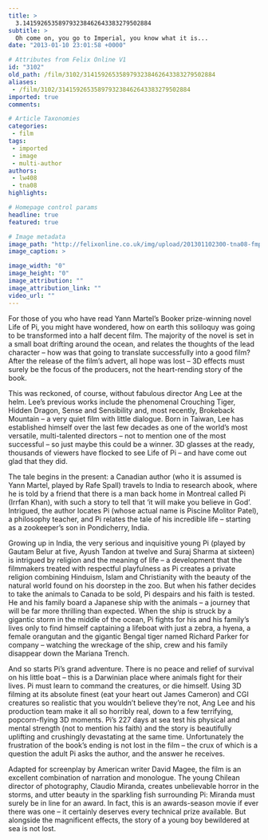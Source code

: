 ```yaml
---
title: >
  3.141592653589793238462643383279502884
subtitle: >
  Oh come on, you go to Imperial, you know what it is...
date: "2013-01-10 23:01:58 +0000"

# Attributes from Felix Online V1
id: "3102"
old_path: /film/3102/3141592653589793238462643383279502884
aliases:
 - /film/3102/3141592653589793238462643383279502884
imported: true
comments:

# Article Taxonomies
categories:
 - film
tags:
 - imported
 - image
 - multi-author
authors:
 - lw408
 - tna08
highlights:

# Homepage control params
headline: true
featured: true

# Image metadata
image_path: "http://felixonline.co.uk/img/upload/201301102300-tna08-fmp-life-of-pi.jpg"
image_caption: >

image_width: "0"
image_height: "0"
image_attribution: ""
image_attribution_link: ""
video_url: ""
---
```


For those of you who have read Yann Martel’s Booker prize-winning novel Life of Pi, you might have wondered, how on earth this soliloquy was going to be transformed into a half decent film. The majority of the novel is set in a small boat drifting around the ocean, and relates the thoughts of the lead character – how was that going to translate successfully into a good film? After the release of the film’s advert, all hope was lost – 3D effects must surely be the focus of the producers, not the heart-rending story of the book.

This was reckoned, of course, without fabulous director Ang Lee at the helm. Lee’s previous works include the phenomenal Crouching Tiger, Hidden Dragon, Sense and Sensibility and, most recently, Brokeback Mountain – a very quiet film with little dialogue. Born in Taiwan, Lee has established himself over the last few decades as one of the world’s most versatile, multi-talented directors – not to mention one of the most successful – so just maybe this could be a winner. 3D glasses at the ready, thousands of viewers have flocked to see Life of Pi – and have come out glad that they did.

The tale begins in the present: a Canadian author (who it is assumed is Yann Martel, played by Rafe Spall) travels to India to research abook, where he is told by a friend that there is a man back home in Montreal called Pi (Irrfan Khan), with such a story to tell that ‘it will make you believe in God’. Intrigued, the author locates Pi (whose actual name is Piscine Molitor Patel), a philosophy teacher, and Pi relates the tale of his incredible life – starting as a zookeeper’s son in Pondicherry, India.

Growing up in India, the very serious and inquisitive young Pi (played by Gautam Belur at five, Ayush Tandon at twelve and Suraj Sharma at sixteen) is intrigued by religion and the meaning of life – a development that the filmmakers treated with respectful playfulness as Pi creates a private religion combining Hinduism, Islam and Christianity with the beauty of the natural world found on his doorstep in the zoo. But when his father decides to take the animals to Canada to be sold, Pi despairs and his faith is tested. He and his family board a Japanese ship with the animals – a journey that will be far more thrilling than expected. When the ship is struck by a gigantic storm in the middle of the ocean, Pi fights for his and his family’s lives only to find himself captaining a lifeboat with just a zebra, a hyena, a female orangutan and the gigantic Bengal tiger named Richard Parker for company – watching the wreckage of the ship, crew and his family disappear down the Mariana Trench.

And so starts Pi’s grand adventure. There is no peace and relief of survival on his little boat – this is a Darwinian place where animals fight for their lives. Pi must learn to command the creatures, or die himself. Using 3D filming at its absolute finest (eat your heart out James Cameron) and CGI creatures so realistic that you wouldn’t believe they’re not, Ang Lee and his production team make it all so horribly real, down to a few terrifying, popcorn-flying 3D moments. Pi’s 227 days at sea test his physical and mental strength (not to mention his faith) and the story is beautifully uplifting and crushingly devastating at the same time. Unfortunately the frustration of the book’s ending is not lost in the film – the crux of which is a question the adult Pi asks the author, and the answer he receives.

Adapted for screenplay by American writer David Magee, the film is an excellent combination of narration and monologue. The young Chilean director of photography, Claudio Miranda, creates unbelievable horror in the storms, and utter beauty in the sparkling fish surrounding Pi: Miranda must surely be in line for an award. In fact, this is an awards-season movie if ever there was one – it certainly deserves every technical prize available. But alongside the magnificent effects, the story of a young boy bewildered at sea is not lost.
